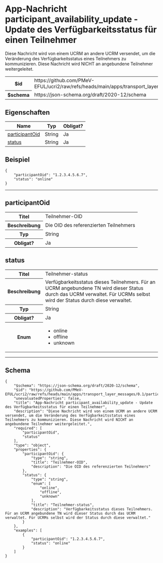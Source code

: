 

# App-Nachricht participant_availability_update - Update des Verfügbarkeitsstatus für einen Teilnehmer

<p>Diese Nachricht wird von einem UCRM an andere UCRM versendet, um die Veränderung des Verfügbarkeitsstatus eines Teilnehmers zu kommunizieren. Diese Nachricht wird NICHT an angebundene Teilnehmer weitergeleitet.</p>

<table>
<tbody>
<tr><th>$id</th><td>https://github.com/PMeV-EFUL/ucri2/raw/refs/heads/main/apps/transport_layer_messages/0.1/participant_availability_update.schema.json</td></tr>
<tr><th>$schema</th><td>https://json-schema.org/draft/2020-12/schema</td></tr>
</tbody>
</table>

## Eigenschaften

<table class="jssd-properties-table"><thead><tr><th colspan="2">Name</th><th>Typ</th><th>Obligat?</th></tr></thead><tbody><tr><td colspan="2"><a href="#participantoid">participantOid</a></td><td>String</td><td>Ja</td></tr><tr><td colspan="2"><a href="#status">status</a></td><td>String</td><td>Ja</td></tr></tbody></table>


## Beispiel



```
{
    "participantOid": "1.2.3.4.5.6.7",
    "status": "online"
}
```



<hr />


## participantOid


<table class="jssd-property-table">
  <tbody>
    <tr>
      <th>Titel</th>
      <td colspan="2">Teilnehmer-OID</td>
    </tr>
    <tr>
      <th>Beschreibung</th>
      <td colspan="2">Die OID des referenzierten Teilnehmers</td>
    </tr>
    <tr><th>Typ</th><td colspan="2">String</td></tr>
    <tr>
      <th>Obligat?</th>
      <td colspan="2">Ja</td>
    </tr>
    
  </tbody>
</table>




## status


<table class="jssd-property-table">
  <tbody>
    <tr>
      <th>Titel</th>
      <td colspan="2">Teilnehmer-status</td>
    </tr>
    <tr>
      <th>Beschreibung</th>
      <td colspan="2">Verfügbarkeitsstatus dieses Teilnehmers. Für an UCRM angebundene TN wird dieser Status durch das UCRM verwaltet. Für UCRMs selbst wird der Status durch diese verwaltet.</td>
    </tr>
    <tr><th>Typ</th><td colspan="2">String</td></tr>
    <tr>
      <th>Obligat?</th>
      <td colspan="2">Ja</td>
    </tr>
    <tr>
      <th>Enum</th>
      <td colspan="2"><ul><li>online</li><li>offline</li><li>unknown</li></ul></td>
    </tr>
  </tbody>
</table>









<hr />

## Schema
```
{
    "$schema": "https://json-schema.org/draft/2020-12/schema",
    "$id": "https://github.com/PMeV-EFUL/ucri2/raw/refs/heads/main/apps/transport_layer_messages/0.1/participant_availability_update.schema.json",
    "unevaluatedProperties": false,
    "title": "App-Nachricht participant_availability_update - Update des Verfügbarkeitsstatus für einen Teilnehmer",
    "description": "Diese Nachricht wird von einem UCRM an andere UCRM versendet, um die Veränderung des Verfügbarkeitsstatus eines Teilnehmers zu kommunizieren. Diese Nachricht wird NICHT an angebundene Teilnehmer weitergeleitet.",
    "required": [
        "participantOid",
        "status"
    ],
    "type": "object",
    "properties": {
        "participantOid": {
            "type": "string",
            "title": "Teilnehmer-OID",
            "description": "Die OID des referenzierten Teilnehmers"
        },
        "status": {
            "type": "string",
            "enum": [
                "online",
                "offline",
                "unknown"
            ],
            "title": "Teilnehmer-status",
            "description": "Verfügbarkeitsstatus dieses Teilnehmers. Für an UCRM angebundene TN wird dieser Status durch das UCRM verwaltet. Für UCRMs selbst wird der Status durch diese verwaltet."
        }
    },
    "examples": [
        {
            "participantOid": "1.2.3.4.5.6.7",
            "status": "online"
        }
    ]
}
```


